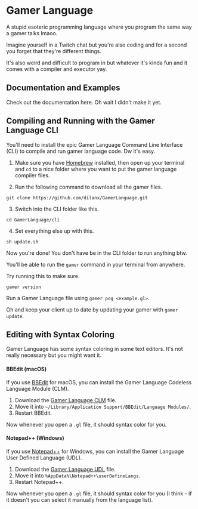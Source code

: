 # Gamer Language
A stupid esoteric programming language where you program the same way a gamer talks lmaoo.

Imagine yourself in a Twitch chat but you're also coding and for a second you forget that they're different things.

It's also weird and difficult to program in but whatever it's kinda fun and it comes with a compiler and executor yay.

## Documentation and Examples
Check out the documentation here. Oh wait I didn't make it yet.

## Compiling and Running with the Gamer Language CLI
You'll need to install the epic Gamer Language Command Line Interface (CLI) to compile and run gamer language code. Dw it's easy.

1. Make sure you have [Homebrew](https://brew.sh) installed, then open up your terminal and `cd` to a nice folder where you want to put the gamer language compiler files.

2. Run the following command to download all the gamer files.
```
git clone https://github.com/dilanx/GamerLanguage.git
```
3. Switch into the CLI folder like this.
```
cd GamerLanguage/cli
```
4. Set everything else up with this.
```
sh update.sh
```

Now you're done! You don't have be in the CLI folder to run anything btw.

You'll be able to run the `gamer` command in your terminal from anywhere.

Try running this to make sure.
```
gamer version
```

Run a Gamer Language file using `gamer pog <example.gl>`.

Oh and keep your client up to date by updating your gamer with `gamer update`.


## Editing with Syntax Coloring
Gamer Language has some syntax coloring in some text editors. It's not really necessary but you might want it.

#### BBEdit (macOS)
If you use [BBEdit](https://www.barebones.com/products/bbedit/) for macOS, you can install the Gamer Language Codeless Language Module (CLM).

1. Download the [Gamer Language CLM](https://github.com/dilanx/GamerLanguage/blob/main/mac/gamerlanguage-bbedit.plist) file.
2. Move it into `~/Library/Application Support/BBEdit/Language Modules/`.
3. Restart BBEdit.

Now whenever you open a `.gl` file, it should syntax color for you.

#### Notepad++ (Windows)
If you use [Notepad++](https://notepad-plus-plus.org/) for Windows, you can install the Gamer Language User Defined Language (UDL).

1. Download the [Gamer Language UDL](https://github.com/dilanx/GamerLanguage/blob/main/win/gamerlanguage-notepadplusplus.xml) file.
2. Move it into `%AppData%\Notepad++\userDefineLangs`.
3. Restart Notepad++.

Now whenever you open a `.gl` file, it should syntax color for you (I think - if it doesn't you can select it manually from the language list).
